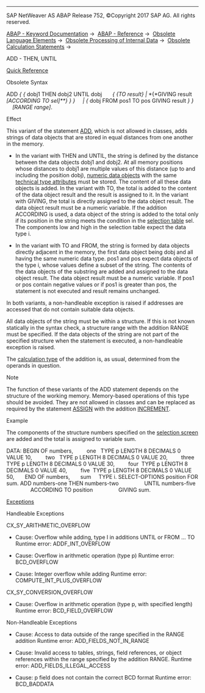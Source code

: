   

* * *

SAP NetWeaver AS ABAP Release 752, ©Copyright 2017 SAP AG. All rights reserved.

[ABAP - Keyword Documentation](https://help.sap.com/doc/abapdocu_752_index_htm/7.52/en-US/abenabap.htm) →  [ABAP - Reference](https://help.sap.com/doc/abapdocu_752_index_htm/7.52/en-US/abenabap_reference.htm) →  [Obsolete Language Elements](https://help.sap.com/doc/abapdocu_752_index_htm/7.52/en-US/abenabap_obsolete.htm) →  [Obsolete Processing of Internal Data](https://help.sap.com/doc/abapdocu_752_index_htm/7.52/en-US/abendata_internal_obsolete.htm) →  [Obsolete Calculation Statements](https://help.sap.com/doc/abapdocu_752_index_htm/7.52/en-US/abencomputing_obsolete.htm) → 

ADD - THEN, UNTIL

[Quick Reference](https://help.sap.com/doc/abapdocu_752_index_htm/7.52/en-US/abapadd_then_from_shortref.htm)

Obsolete Syntax

ADD *{* *{* dobj1 THEN dobj2 UNTIL dobj
      *{* *{*TO result*}* *|* *{*GIVING result *\[*ACCORDING TO sel*\]**}* *}* *}*
    *|* *{* dobj FROM pos1 TO pos GIVING result *}* *}*
    *\[*RANGE range*\]*.

Effect

This variant of the statement [ADD](https://help.sap.com/doc/abapdocu_752_index_htm/7.52/en-US/abapadd.htm), which is not allowed in classes, adds strings of data objects that are stored in equal distances from one another in the memory.

-   In the variant with THEN and UNTIL, the string is defined by the distance between the data objects dobj1 and dobj2. At all memory positions whose distances to dobj1 are multiple values of this distance (up to and including the position dobj), [numeric data objects](https://help.sap.com/doc/abapdocu_752_index_htm/7.52/en-US/abennumeric_data_object_glosry.htm "Glossary Entry") with the same [technical type attributes](https://help.sap.com/doc/abapdocu_752_index_htm/7.52/en-US/abentechnical_type_attr_glosry.htm "Glossary Entry") must be stored. The content of all these data objects is added. In the variant with TO, the total is added to the content of the data object result and the result is assigned to it. In the variant with GIVING, the total is directly assigned to the data object result. The data object result must be a numeric variable. If the addition ACCORDING is used, a data object of the string is added to the total only if its position in the string meets the condition in the [selection table](https://help.sap.com/doc/abapdocu_752_index_htm/7.52/en-US/abenselection_table_glosry.htm "Glossary Entry") sel. The components low and high in the selection table expect the data type i.
    
-   In the variant with TO and FROM, the string is formed by data objects directly adjacent in the memory, the first data object being dobj and all having the same numeric data type. pos1 and pos expect data objects of the type i, whose values define a subset of the string. The contents of the data objects of the substring are added and assigned to the data object result. The data object result must be a numeric variable. If pos1 or pos contain negative values or if pos1 is greater than pos, the statement is not executed and result remains unchanged.
    

In both variants, a non-handleable exception is raised if addresses are accessed that do not contain suitable data objects.

All data objects of the string must be within a structure. If this is not known statically in the syntax check, a structure range with the addition RANGE must be specified. If the data objects of the string are not part of the specified structure when the statement is executed, a non-handleable exception is raised.

The [calculation type](https://help.sap.com/doc/abapdocu_752_index_htm/7.52/en-US/abenarith_type.htm) of the addition is, as usual, determined from the operands in question.

Note

The function of these variants of the ADD statement depends on the structure of the working memory. Memory-based operations of this type should be avoided. They are not allowed in classes and can be replaced as required by the statement [ASSIGN](https://help.sap.com/doc/abapdocu_752_index_htm/7.52/en-US/abapassign.htm) with the addition [INCREMENT](https://help.sap.com/doc/abapdocu_752_index_htm/7.52/en-US/abapassign_mem_area_dynamic_dobj.htm).

Example

The components of the structure numbers specified on the [selection screen](https://help.sap.com/doc/abapdocu_752_index_htm/7.52/en-US/abenselection_screen_glosry.htm "Glossary Entry") are added and the total is assigned to variable sum.

DATA: BEGIN OF numbers,
        one   TYPE p LENGTH 8 DECIMALS 0 VALUE 10,
        two   TYPE p LENGTH 8 DECIMALS 0 VALUE 20,
        three TYPE p LENGTH 8 DECIMALS 0 VALUE 30,
        four  TYPE p LENGTH 8 DECIMALS 0 VALUE 40,
        five  TYPE p LENGTH 8 DECIMALS 0 VALUE 50,
      END OF numbers,
      sum     TYPE i.
SELECT-OPTIONS position FOR sum.
ADD numbers-one THEN numbers-two
                UNTIL numbers-five
                ACCORDING TO position
                GIVING sum.

[Exceptions](https://help.sap.com/doc/abapdocu_752_index_htm/7.52/en-US/abenabap_language_exceptions.htm)

Handleable Exceptions

CX\_SY\_ARITHMETIC\_OVERFLOW

-   Cause: Overflow while adding, type I in additions UNTIL or FROM ... TO
    Runtime error: ADDF\_INT\_OVERFLOW
    
-   Cause: Overflow in arithmetic operation (type p)
    Runtime error: BCD\_OVERFLOW
    
-   Cause: Integer overflow while adding
    Runtime error: COMPUTE\_INT\_PLUS\_OVERFLOW
    

CX\_SY\_CONVERSION\_OVERFLOW

-   Cause: Overflow in arithmetic operation (type p, with specified length)
    Runtime error: BCD\_FIELD\_OVERFLOW
    

Non-Handleable Exceptions

-   Cause: Access to data outside of the range specified in the RANGE addition
    Runtime error: ADD\_FIELDS\_NOT\_IN\_RANGE
    
-   Cause: Invalid access to tables, strings, field references, or object references within the range specified by the addition RANGE.
    Runtime error: ADD\_FIELDS\_ILLEGAL\_ACCESS
    
-   Cause: p field does not contain the correct BCD format
    Runtime error: BCD\_BADDATA